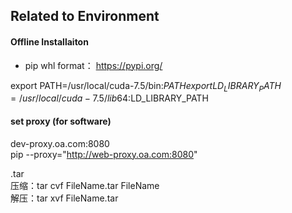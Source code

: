 ## Related to Environment


#### Offline Installaiton
- pip whl format： https://pypi.org/

export PATH=/usr/local/cuda-7.5/bin:$PATH  
export LD_LIBRARY_PATH=/usr/local/cuda-7.5/lib64:$LD_LIBRARY_PATH

#### set proxy (for software)
dev-proxy.oa.com:8080  
pip --proxy="http://web-proxy.oa.com:8080"

.tar  
压缩：tar cvf FileName.tar FileName  
解压：tar xvf FileName.tar
